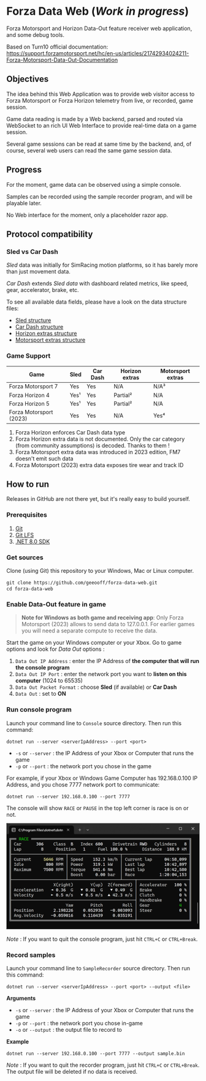 # Forza Data Web (_Work in progress_)

Forza Motorsport and Horizon Data-Out feature receiver web application, and some debug tools.

Based on Turn10 official documentation:
https://support.forzamotorsport.net/hc/en-us/articles/21742934024211-Forza-Motorsport-Data-Out-Documentation

## Objectives

The idea behind this Web Application was to provide web visitor access to Forza Motorsport or Forza Horizon telemetry from live, or recorded, game session.

Game data reading is made by a Web backend, parsed and routed via WebSocket to an rich UI Web Interface to provide real-time data on a game session.

Several game sessions can be read at same time by the backend, and, of course, several web users can read the same game session data.

## Progress

For the moment, game data can be observed using a simple console.

Samples can be recorded using the sample recorder program, and will be playable later.

No Web interface for the moment, only a placeholder razor app.

## Protocol compatibility

### Sled vs Car Dash

_Sled_ data was initially for SimRacing motion platforms, so it has barely more than just movement data.

_Car Dash_ extends _Sled data_ with dashboard related metrics, like speed, gear, accelerator, brake, etc.

To see all available data fields, please have a look on the data structure files:
- [Sled structure](Core/ForzaSledDataStruct.cs)
- [Car Dash structure](Core/ForzaCarDashDataStruct.cs)
- [Horizon extras structure](Core/ForzaCarDashDataStruct.cs)
- [Motorsport extras structure](Core/ForzaCarDashDataStruct.cs)

### Game Support

| Game                    | Sled     | Car Dash | Horizon extras | Motorsport extras |
|-------------------------|----------|----------|----------------|-------------------|
| Forza Motorsport 7      | Yes      | Yes      | N/A            | N/A³              |
| Forza Horizon 4         | Yes¹     | Yes      | Partial²       | N/A               |
| Forza Horizon 5         | Yes¹     | Yes      | Partial²       | N/A               |
| Forza Motorsport (2023) | Yes      | Yes      | N/A            | Yes⁴              |

1. Forza Horizon enforces Car Dash data type
2. Forza Horizon extra data is not documented. Only the car category (from community assumptions) is decoded. Thanks to them !
3. Forza Motorsport extra data was introduced in 2023 edition, FM7 doesn't emit such data
4. Forza Motorsport (2023) extra data exposes tire wear and track ID

## How to run

Releases in GitHub are not there yet, but it's really easy to build yourself.

### Prerequisites

1. [Git](https://www.git-scm.com/downloads)
2. [Git LFS](https://git-lfs.github.com)
3. [.NET 8.0 SDK](https://dotnet.microsoft.com/en-us/download/dotnet)

### Get sources

Clone (using Git) this repository to your Windows, Mac or Linux computer.

```shell
git clone https://github.com/geeooff/forza-data-web.git
cd forza-data-web
```

### Enable Data-Out feature in game

> **Note for Windows as both game and receiving app**:
> Only Forza Motorsport (2023) allows to send data to 127.0.0.1.
> For earlier games you will need a separate compute to receive the data.

Start the game on your Windows computer or your Xbox.
Go to game options and look for _Data Out_ options :
1. `Data Out IP Address` : enter the IP Address of **the computer that will run the console program**
2. `Data Out IP Port` : enter the network port you want to **listen on this computer** (1024 to 65535)
3. `Data Out Packet Format` : choose **Sled** (if available) or **Car Dash**
4. `Data Out` : set to **ON**

### Run console program

Launch your command line to `Console` source directory.
Then run this command:
```shell
dotnet run --server <serverIpAddress> --port <port>
```

- `-s` or `--server` : the IP Address of your Xbox or Computer that runs the game
- `-p` or `--port` : the network port you chose in the game

For example, if your Xbox or Windows Game Computer has 192.168.0.100 IP Address, and you chose 7777 network port to communicate:
```shell
dotnet run --server 192.168.0.100 --port 7777
```

The console will show `RACE` or `PAUSE` in the top left corner is race is on or not.

![image](docs/assets/screenshots/console.png)

_Note_ : If you want to quit the console program, just hit `CTRL+C` or `CTRL+Break`.

### Record samples

Launch your command line to `SampleRecorder` source directory.
Then run this command:
```shell
dotnet run --server <serverIpAddress> --port <port> --output <file>
```

**Arguments**

- `-s` or `--server` : the IP Address of your Xbox or Computer that runs the game
- `-p` or `--port` : the network port you chose in-game
- `-o` or `--output` : the output file to record to

**Example**
```shell
dotnet run --server 192.168.0.100 --port 7777 --output sample.bin
```

_Note_ : If you want to quit the recorder program, just hit `CTRL+C` or `CTRL+Break`.
The output file will be deleted if no data is received.